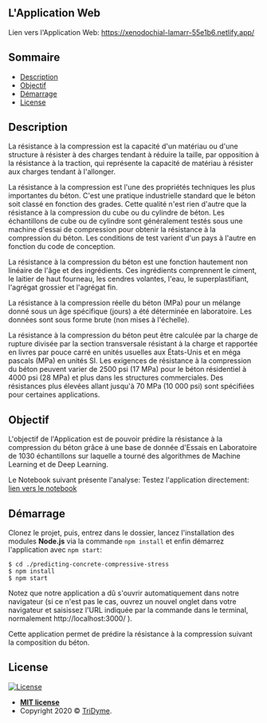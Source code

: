 ## <a name="webapp"></a>L'Application Web

Lien vers l'Application Web: <a href="https://xenodochial-lamarr-55e1b6.netlify.app/" target="_blank">https://xenodochial-lamarr-55e1b6.netlify.app/</a>

## Sommaire

- [Description](#description)
- [Objectif](#objectif)
- [Démarrage](#demarrage)
- [License](#license)

## <a name="description"></a>Description

La résistance à la compression est la capacité d'un matériau ou d'une structure à résister à des charges tendant à réduire la taille, par opposition à la résistance à la traction, qui représente la capacité de matériau à résister aux charges tendant à l'allonger.

La résistance à la compression est l'une des propriétés techniques les plus importantes du béton. C'est une pratique industrielle standard que le béton soit classé en fonction des grades. Cette qualité n'est rien d'autre que la résistance à la compression du cube ou du cylindre de béton. Les échantillons de cube ou de cylindre sont généralement testés sous une machine d'essai de compression pour obtenir la résistance à la compression du béton. Les conditions de test varient d'un pays à l'autre en fonction du code de conception.

La résistance à la compression du béton est une fonction hautement non linéaire de l'âge et des ingrédients. Ces ingrédients comprennent le ciment, le laitier de haut fourneau, les cendres volantes, l'eau, le superplastifiant, l'agrégat grossier et l'agrégat fin.

La résistance à la compression réelle du béton (MPa) pour un mélange donné sous un âge spécifique (jours) a été déterminée en laboratoire. Les données sont sous forme brute (non mises à l'échelle).

La résistance à la compression du béton peut être calculée par la charge de rupture divisée par la section transversale résistant à la charge et rapportée en livres par pouce carré en unités usuelles aux États-Unis et en méga pascals (MPa) en unités SI. Les exigences de résistance à la compression du béton peuvent varier de 2500 psi (17 MPa) pour le béton résidentiel à 4000 psi (28 MPa) et plus dans les structures commerciales. Des résistances plus élevées allant jusqu'à 70 MPa (10 000 psi) sont spécifiées pour certaines applications.

## <a name="objectif"></a>Objectif

L'objectif de l'Application est de pouvoir prédire la résistance à la compression du béton grâce à une base de donnée d'Essais en Laboratoire de 1030 échantillons sur laquelle a tourné des algorithmes de Machine Learning et de Deep Learning.

Le Notebook suivant présente l'analyse:
Testez l'application directement: <a href="https://colab.research.google.com/drive/1okQIlRNIpAuLSbKngyIhBIzj4aXyVOl2?usp=sharing" target="_blank">lien vers le notebook</a>


## <a name="demarrage"></a>Démarrage

Clonez le projet, puis, entrez dans le dossier, lancez l'installation des modules **Node.js** via la commande `npm install` et enfin démarrez l'application avec `npm start`:

```shell
$ cd ./predicting-concrete-compressive-stress
$ npm install
$ npm start
```
Notez que notre application a dû s'ouvrir automatiquement dans notre navigateur (si ce n'est pas le cas, ouvrez un nouvel onglet dans votre navigateur et saisissez l'URL indiquée par la commande dans le terminal, normalement  http://localhost:3000/ ).

Cette application permet de prédire la résistance à la compression suivant la composition du béton.


## License

[![License](http://img.shields.io/:license-mit-blue.svg?style=flat-square)](http://badges.mit-license.org)

- **[MIT license](http://opensource.org/licenses/mit-license.php)**
- Copyright 2020 © <a href="https://www.tridyme.com/fr" target="_blank">TriDyme</a>.